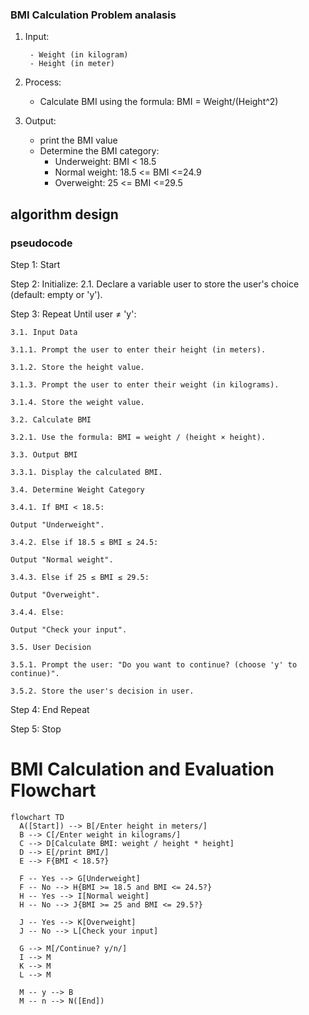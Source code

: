 ### BMI Calculation Problem analasis

1. Input: 
 
        - Weight (in kilogram)
        - Height (in meter)

3. Process:
    - Calculate BMI using the formula: 
       BMI = Weight/(Height^2)
      

 4. Output:
    - print the BMI value
    - Determine the BMI category:
      - Underweight: BMI < 18.5
      - Normal weight: 18.5 <= BMI <=24.9
      - Overweight: 25 <= BMI <=29.5
     
        

## algorithm design
   ### pseudocode

 Step 1: Start
 
 Step 2: Initialize:
    2.1. Declare a variable user to store the user's choice (default: empty or 'y').
 
 Step 3: Repeat Until user ≠ 'y':
   
    3.1. Input Data
     
    3.1.1. Prompt the user to enter their height (in meters).
    
    3.1.2. Store the height value.
    
    3.1.3. Prompt the user to enter their weight (in kilograms).
    
    3.1.4. Store the weight value.
    
    3.2. Calculate BMI
    
    3.2.1. Use the formula: BMI = weight / (height × height).
 
    3.3. Output BMI
    
    3.3.1. Display the calculated BMI.
    
    3.4. Determine Weight Category
    
    3.4.1. If BMI < 18.5:

    Output "Underweight".
    
    3.4.2. Else if 18.5 ≤ BMI ≤ 24.5:

    Output "Normal weight".

    3.4.3. Else if 25 ≤ BMI ≤ 29.5:

    Output "Overweight".

    3.4.4. Else:
    
    Output "Check your input".
    
    3.5. User Decision
    
    3.5.1. Prompt the user: "Do you want to continue? (choose 'y' to continue)".
    
    3.5.2. Store the user's decision in user.
 
 Step 4: End Repeat
 
 Step 5: Stop






 # BMI Calculation and Evaluation Flowchart

```mermaid
flowchart TD
  A([Start]) --> B[/Enter height in meters/]
  B --> C[/Enter weight in kilograms/]
  C --> D[Calculate BMI: weight / height * height]
  D --> E[/print BMI/]
  E --> F{BMI < 18.5?}
  
  F -- Yes --> G[Underweight]
  F -- No --> H{BMI >= 18.5 and BMI <= 24.5?}
  H -- Yes --> I[Normal weight]
  H -- No --> J{BMI >= 25 and BMI <= 29.5?}
  
  J -- Yes --> K[Overweight]
  J -- No --> L[Check your input]
  
  G --> M[/Continue? y/n/]
  I --> M
  K --> M
  L --> M
  
  M -- y --> B
  M -- n --> N([End])
